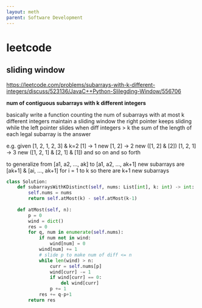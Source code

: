 ```yaml
---
layout: meth
parent: Software Development
---
```

# leetcode

## sliding window
<https://leetcode.com/problems/subarrays-with-k-different-integers/discuss/523136/JavaC++Python-Slilegding-Window/556706>

**num of contiguous subarrays with k different integers**

basically
write a function counting the num of subarrays with at most k different integers
maintain a sliding window
the right pointer keeps sliding
while the left pointer slides when diff integers > k
the sum of the length of each legal subarray is the answer

e.g.
given [1, 2, 1, 2, 3] & k=2
[1] -> 1 new
[1, 2] -> 2 new ([1, 2] & [2])
[1, 2, 1] -> 3 new ([1, 2, 1] & [2, 1] & [1])
and so on and so forth

to generalize
from [a1, a2, ..., ak] to [a1, a2, ..., ak+1]
new subarrays are [ak+1] & [ai, ..., ak+1] for i = 1 to k
so there are k+1 new subarrays

```python
class Solution:
    def subarraysWithKDistinct(self, nums: List[int], k: int) -> int:
        self.nums = nums
        return self.atMost(k) - self.atMost(k-1)
    
    def atMost(self, n):
        p = 0
        wind = dict()
        res = 0
        for q, num in enumerate(self.nums):
            if num not in wind:
                wind[num] = 0
            wind[num] += 1
            # slide p to make num of diff <= n
            while len(wind) > n:
                curr = self.nums[p]
                wind[curr] -= 1
                if wind[curr] == 0:
                    del wind[curr]
                p += 1
            res += q-p+1
        return res
```
